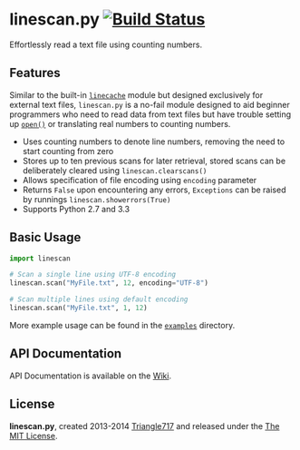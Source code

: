 # linescan.py [![Build Status](https://travis-ci.org/le717/linescan.py.png?branch=master)](https://travis-ci.org/le717/linescan.py) #

Effortlessly read a text file using counting numbers.

## Features ##

Similar to the built-in [`linecache`](http://docs.python.org/3/library/linecache.html) module but designed exclusively for external text files, `linescan.py` is a no-fail module designed to aid beginner programmers who need to read data from text files but have trouble setting up [`open()`](http://docs.python.org/3/library/functions.html#open) or translating real numbers to counting numbers.

* Uses counting numbers to denote line numbers, removing the need to start counting from zero
* Stores up to ten previous scans for later retrieval, stored scans can be deliberately cleared using `linescan.clearscans()`
* Allows specification of file encoding using `encoding` parameter
* Returns `False` upon encountering any errors, `Exceptions` can be raised by runnings `linescan.showerrors(True)`
* Supports Python 2.7 and 3.3

## Basic Usage ##

```python
import linescan

# Scan a single line using UTF-8 encoding
linescan.scan("MyFile.txt", 12, encoding="UTF-8")

# Scan multiple lines using default encoding
linescan.scan("MyFile.txt", 1, 12)
```

More example usage can be found in the [`examples`](/examples) directory.

## API Documentation ##

API Documentation is available on the [Wiki](https://github.com/le717/linescan.py/wiki/).

## License ##

**linescan.py**, created 2013-2014 [Triangle717](http://Triangle717.WordPress.com)
and released under the [The MIT License](http://opensource.org/licenses/MIT).
